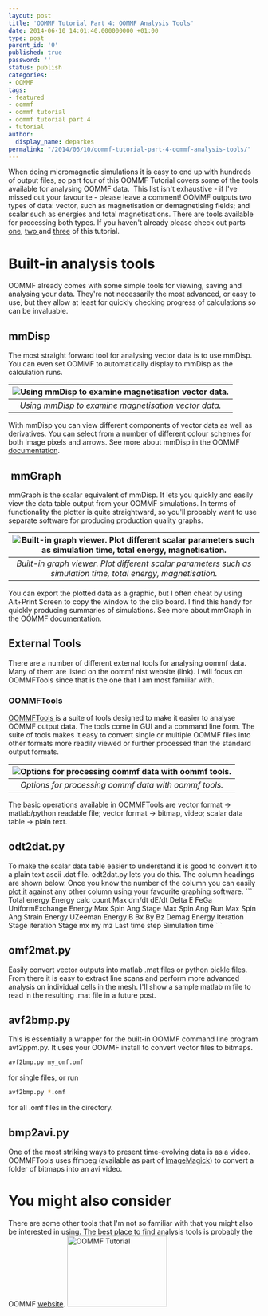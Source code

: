 ```yaml
---
layout: post
title: 'OOMMF Tutorial Part 4: OOMMF Analysis Tools'
date: 2014-06-10 14:01:40.000000000 +01:00
type: post
parent_id: '0'
published: true
password: ''
status: publish
categories:
- OOMMF
tags:
- featured
- oommf
- oommf tutorial
- oommf tutorial part 4
- tutorial
author:
  display_name: deparkes
permalink: "/2014/06/10/oommf-tutorial-part-4-oommf-analysis-tools/"
---
```

When doing micromagnetic simulations it is easy to end up with hundreds of output files, so part four of this OOMMF Tutorial covers some of the tools available for analysing OOMMF data.  This list isn't exhaustive - if I've missed out your favourite - please leave a comment!
OOMMF outputs two types of data: vector, such as magnetisation or demagnetising fields; and scalar such as energies and total magnetisations. There are tools available for processing both types.
If you haven't already please check out parts <a title="OOMMF Tutorial Part 1: Install OOMMF and Tcl/tk" href="{{site.baseurl}}/2014/05/18/oommf-tutorial-part-1-install-oommf-and-tcltk/">one</a>, <a title="OOMMF Tutorial Part 2: Running OOMMF" href="{{site.baseurl}}/2014/05/22/oommf-tutorial-part-2-running-oommf/">two </a>and <a title="OOMMF Tutorial Part 3: mif Files and Examples" href="{{site.baseurl}}/2014/05/27/oommf-tutorial-part-3-mif-examples/">three</a> of this tutorial.
<h1>Built-in analysis tools</h1>
OOMMF already comes with some simple tools for viewing, saving and analysing your data. They're not necessarily the most advanced, or easy to use, but they allow at least for quickly checking progress of calculations so can be invaluable.
<h2>mmDisp</h2>
The most straight forward tool for analysing vector data is to use mmDisp. You can even set OOMMF to automatically display to mmDisp as the calculation runs.

| ![Using mmDisp to examine magnetisation vector data.]({{site.baseurl}}/assets/2014/06/Built-in-analysis-300x225.png) |
|:--:|
| *Using mmDisp to examine magnetisation vector data.* |

With mmDisp you can view different components of vector data as well as derivatives. You can select from a number of different colour schemes for both image pixels and arrows.
See more about mmDisp in the OOMMF <a href="https://math.nist.gov/oommf/doc/userguide/userguide/Vector_Field_Display_mmDisp.html">documentation</a>.
<h2> mmGraph</h2>
mmGraph is the scalar equivalent of mmDisp. It lets you quickly and easily view the data table output from your OOMMF simulations. In terms of functionality the plotter is quite straightward, so you'll probably want to use separate software for producing production quality graphs.

| ![Built-in graph viewer. Plot different scalar parameters such as simulation time, total energy, magnetisation.]({{site.baseurl}}/assets/2014/06/mmGraph_example-282x300.png) |
|:--:|
| *Built-in graph viewer. Plot different scalar parameters such as simulation time, total energy, magnetisation.* |

You can export the plotted data as a graphic, but I often cheat by using Alt+Print Screen to copy the window to the clip board. I find this handy for quickly producing summaries of simulations.
See more about mmGraph in the OOMMF <a href="https://math.nist.gov/oommf/doc/userguide/userguide/Data_Graph_Display_mmGraph.html">documentation</a>.
<h2>External Tools</h2>
There are a number of different external tools for analysing oommf data. Many of them are listed on the oommf nist website (link).
I will focus on OOMMFTools since that is the one that I am most familiar with.
<h3>OOMMFTools</h3>
<a href="https://github.com/deparkes/OOMMFTools">OOMMFTools </a>is a suite of tools designed to make it easier to analyse OOMMF output data. The tools come in GUI and a command line form.
The suite of tools makes it easy to convert single or multiple OOMMF files into other formats more readily viewed or further processed than the standard output formats.


| ![Options for processing oommf data with oommf tools.]({{site.baseurl}}/assets/2014/06/Slide13-300x225.png) |
|:--:|
| *Options for processing oommf data with oommf tools.* |

The basic operations available in OOMMFTools are vector format -&gt; matlab/python readable file; vector format -&gt; bitmap, video; scalar data table -&gt; plain text.
<h2>odt2dat.py</h2>
To make the scalar data table easier to understand it is good to convert it to a plain text ascii .dat file. odt2dat.py lets you do this.
The column headings are shown below. Once you know the number of the column you can easily <a title="Labtalk plotting in Origin" href="{{site.baseurl}}/2013/04/18/labtalk-plotting-in-origin/">plot it</a> against any other column using your favourite graphing software.
```
Total energy
Energy calc count
Max dm/dt
dE/dt
Delta E
FeGa UniformExchange Energy
Max Spin Ang
Stage Max Spin Ang
Run Max Spin Ang
Strain Energy
UZeeman Energy
B
Bx
By
Bz
Demag Energy
Iteration
Stage iteration
Stage
mx
my
mz
Last time step
Simulation time
```
<h2>omf2mat.py</h2>
Easily convert vector outputs into matlab .mat files or python pickle files. From there it is easy to extract line scans and perform more advanced analysis on individual cells in the mesh.
I'll show a sample matlab m file to read in the resulting .mat file in a future post.
<h2>avf2bmp.py</h2>
This is essentially a wrapper for the built-in OOMMF command line program avf2ppm.py. It uses your OOMMF install to convert vector files to bitmaps.

```bash
avf2bmp.py my_omf.omf
```

for single files, or run

```bash
avf2bmp.py *.omf
```

for all .omf files in the directory.
<h2>bmp2avi.py</h2>
One of the most striking ways to present time-evolving data is as a video. OOMMFTools uses ffmpeg (available as part of <a href="https://www.imagemagick.org/">ImageMagick</a>) to convert a folder of bitmaps into an avi video.
<h1>You might also consider</h1>
There are some other tools that I'm not so familiar with that you might also be interested in using. The best place to find analysis tools is probably the OOMMF <a href="https://math.nist.gov/oommf/contrib/">website</a>.
<a href="{{site.baseurl}}/oommf/oommf-tutorial/">
<img class=" aligncenter" src="{{site.baseurl}}/assets/2014/06/OOMMF_tutorial.png" alt="OOMMF Tutorial" width="200" height="142" border="0">
</a>
